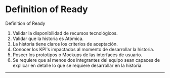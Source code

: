 # Definition of Ready 

Definition of Ready

1) Validar la disponibilidad de recursos tecnológicos.
2) Validar que la historia es Atómica.
3) La historia tiene claros los criterios de aceptación.
4) Conocer los KPI's impactados al momento de desarrollar la historia.
5) Poseer los prototipos o Mockups de las interfaces de usuario.
6) Se requiere que al menos dos integrantes del equipo sean capaces de explicar en detalle lo que se requiere desarrollar en la historia.

---
